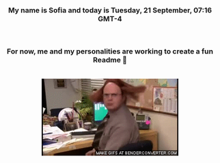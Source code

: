 


<div align="center">
<h3 >My name is Sofia and today is Tuesday, 21 September, 07:16 GMT-4</h3><br>
<h3 >For now, me and my personalities are working to create a fun Readme 👋
</h3><br>
<img src='img/dwight.gif' alt='working...'/>
</div>
